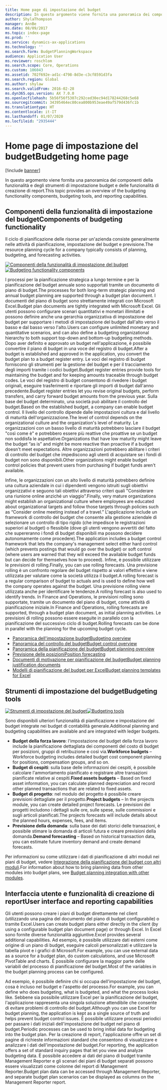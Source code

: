 ```yaml
---
title: Home page di impostazione del budget
description: In questo argomento viene fornita una panoramica dei componenti della funzionalità e degli strumenti di impostazione del budget e delle funzionalità di creazione di report in Microsoft Dynamics 365 Finance.
author: ShylaThompson
manager: AnnBe
ms.date: 08/09/2017
ms.topic: index-page
ms.prod: ''
ms.service: dynamics-ax-applications
ms.technology: ''
ms.search.form: BudgetPlanningWorkspace
audience: Application User
ms.reviewer: roschlom
ms.search.scope: Core, Operations
ms.custom: 106043
ms.assetid: 702f692e-ad1c-4798-8d3e-c3cf8591d3fa
ms.search.region: Global
ms.author: shylaw
ms.search.validFrom: 2016-02-28
ms.dyn365.ops.version: AX 7.0.0
ms.openlocfilehash: 5b56f56f5307c292ced30ec94d178244268c5e68
ms.sourcegitcommit: 34395464ec80cea800b953eae49af579d436fc1b
ms.translationtype: HT
ms.contentlocale: it-IT
ms.lasthandoff: 01/07/2020
ms.locfileid: "2935444"
---
```

# <a name="budgeting-home-page"></a><span data-ttu-id="41881-103">Home page di impostazione del budget</span><span class="sxs-lookup"><span data-stu-id="41881-103">Budgeting home page</span></span>

[!include [banner](../includes/banner.md)]

<span data-ttu-id="41881-104">In questo argomento viene fornita una panoramica dei componenti della funzionalità e degli strumenti di impostazione budget e delle funzionalità di creazione di report.</span><span class="sxs-lookup"><span data-stu-id="41881-104">This topic provides an overview of the budgeting functionality components, budgeting tools, and reporting capabilities.</span></span> 

<a name="components-of-budgeting-functionality"></a><span data-ttu-id="41881-105">Componenti della funzionalità di impostazione del budget</span><span class="sxs-lookup"><span data-stu-id="41881-105">Components of budgeting functionality</span></span>
-------------------------------------

<span data-ttu-id="41881-106">Il ciclo di pianificazione delle risorse per un'azienda consiste generalmente nelle attività di pianificazione, impostazione del budget e previsione.</span><span class="sxs-lookup"><span data-stu-id="41881-106">The resource planning cycle for a company typically consists of planning, budgeting, and forecasting activities.</span></span>

<span data-ttu-id="41881-107">[![Componenti della funzionalità di impostazione del budget](./media/budgeting-functionality-components.jpg)](./media/budgeting-functionality-components.jpg)</span><span class="sxs-lookup"><span data-stu-id="41881-107">[![Budgeting functionality components](./media/budgeting-functionality-components.jpg)](./media/budgeting-functionality-components.jpg)</span></span>

<span data-ttu-id="41881-108">I processi per la pianificazione strategica a lungo termine e per la pianificazione del budget annuale sono supportati tramite un documento di piano di budget.</span><span class="sxs-lookup"><span data-stu-id="41881-108">The processes for both long-term strategic planning and annual budget planning are supported through a budget plan document.</span></span> <span data-ttu-id="41881-109">I documenti del piano di budget sono strettamente integrati con Microsoft Excel.</span><span class="sxs-lookup"><span data-stu-id="41881-109">Budget plan documents are tightly integrated with Microsoft Excel.</span></span> <span data-ttu-id="41881-110">Gli utenti possono configurare scenari quantitativi e monetari illimitati e possono definire anche una gerarchia organizzativa di impostazione del budget per supportare i metodi di impostazione del budget dall'alto verso il basso e dal basso verso l'alto.</span><span class="sxs-lookup"><span data-stu-id="41881-110">Users can configure unlimited monetary and quantitative scenarios, and can also define a budgeting organizational hierarchy to both support top-down and bottom-up budgeting methods.</span></span> <span data-ttu-id="41881-111">Dopo aver definito e approvato un budget nell'applicazione, è possibile convertire il piano di budget in una voce del registro di budget.</span><span class="sxs-lookup"><span data-stu-id="41881-111">After a budget is established and approved in the application, you convert the budget plan to a budget register entry.</span></span> <span data-ttu-id="41881-112">Le voci del registro di budget forniscono gli strumenti per la gestione del budget e per il tracciamento degli importi tramite i codici budget.</span><span class="sxs-lookup"><span data-stu-id="41881-112">Budget register entries provide tools for maintaining the budget and for keeping amounts traceable through budget codes.</span></span> <span data-ttu-id="41881-113">Le voci del registro di budget consentono di rivedere i budget originali, eseguire trasferimenti e riportare gli importi di budget dall'anno precedente.</span><span class="sxs-lookup"><span data-stu-id="41881-113">Budget register entries let you revise original budgets, perform transfers, and carry forward budget amounts from the previous year.</span></span> <span data-ttu-id="41881-114">Sulla base del budget determinato, una società può abilitare il controllo del budget.</span><span class="sxs-lookup"><span data-stu-id="41881-114">Based on the established budget, a company can enable budget control.</span></span> <span data-ttu-id="41881-115">Il livello del controllo dipende dalle impostazioni cultura e dal livello di maturità dell'organizzazione.</span><span class="sxs-lookup"><span data-stu-id="41881-115">The level of control depends on the organizational culture and the organization's level of maturity.</span></span> <span data-ttu-id="41881-116">Le organizzazioni con un basso livello di maturità potrebbero lasciare il budget "così come è" e potrebbero essere più reattive che proattive se un budget non soddisfa le aspettative.</span><span class="sxs-lookup"><span data-stu-id="41881-116">Organizations that have low maturity might leave the budget “as is” and might be more reactive than proactive if a budget doesn't meet expectations.</span></span> <span data-ttu-id="41881-117">Altre organizzazioni potrebbero abilitare i criteri di controllo del budget che impediscono agli utenti di acquistare se i fondi di budget non sono disponibili.</span><span class="sxs-lookup"><span data-stu-id="41881-117">Other organizations might enable budget control policies that prevent users from purchasing if budget funds aren't available.</span></span>

<span data-ttu-id="41881-118">Infine, le organizzazioni con un alto livello di maturità potrebbero definire una cultura aziendale in cui i dipendenti vengono istruiti sugli obiettivi organizzativi e seguono tali obiettivi attraverso criteri quali "Considerare una riunione online anziché un viaggio".</span><span class="sxs-lookup"><span data-stu-id="41881-118">Finally, very mature organizations might establish an organizational culture where employees are educated about organizational targets and follow those targets through policies such as “Consider online meeting instead of a travel.”</span></span> <span data-ttu-id="41881-119">L'applicazione include un framework di controllo del budget che consente alla gestione aziendale di selezionare un controllo di tipo rigido (che impedisce le registrazioni superiori al budget) o flessibile (dove gli utenti vengono avvertiti del fatto che supereranno i fondi di budget disponibili ma possono decidere autonomamente come procedere).</span><span class="sxs-lookup"><span data-stu-id="41881-119">The application includes a budget control framework that lets the company's management select either hard control (which prevents postings that would go over the budget) or soft control (where users are warned that they will exceed the available budget funds but can decide for themselves how to proceed).</span></span> <span data-ttu-id="41881-120">Infine, è possibile utilizzare le previsioni di rolling.</span><span class="sxs-lookup"><span data-stu-id="41881-120">Finally, you can use rolling forecasts.</span></span> <span data-ttu-id="41881-121">Una previsione rolling è un confronto regolare del budget rispetto ai valori effettivi e viene utilizzata per valutare come la società utilizza il budget.</span><span class="sxs-lookup"><span data-stu-id="41881-121">A rolling forecast is a regular comparison of budget to actuals and is used to define how well the company operates against the budget.</span></span> <span data-ttu-id="41881-122">Una previsione rolling viene utilizzata anche per identificare le tendenze.</span><span class="sxs-lookup"><span data-stu-id="41881-122">A rolling forecast is also used to identify trends.</span></span> <span data-ttu-id="41881-123">In Finance and Operations, le previsioni rolling sono supportate, tramite un documento del piano di budget, come attività di pianificazione iniziale.</span><span class="sxs-lookup"><span data-stu-id="41881-123">In Finance and Operations, rolling forecasts are supported, through a budget plan document, as initial planning activities.</span></span> <span data-ttu-id="41881-124">Le previsioni di rolling possono essere eseguite in parallelo con la pianificazione del successivo ciclo di budget.</span><span class="sxs-lookup"><span data-stu-id="41881-124">Rolling forecasts can be done in parallel with the planning for the upcoming budget cycle.</span></span>

-   [<span data-ttu-id="41881-125">Panoramica dell'impostazione budget</span><span class="sxs-lookup"><span data-stu-id="41881-125">Budgeting overview</span></span>](basic-budgeting-overview-configuration.md)
-   [<span data-ttu-id="41881-126">Panoramica del controllo del budget</span><span class="sxs-lookup"><span data-stu-id="41881-126">Budget control overview</span></span>](budget-control-overview-configuration.md)
-   [<span data-ttu-id="41881-127">Panoramica della pianificazione del budget</span><span class="sxs-lookup"><span data-stu-id="41881-127">Budget planning overview</span></span>](budget-planning-overview-configuration.md)
-   [<span data-ttu-id="41881-128">Previsione delle posizioni</span><span class="sxs-lookup"><span data-stu-id="41881-128">Position forecasting</span></span>](position-forecasting.md)
-   [<span data-ttu-id="41881-129">Documenti di motivazione per pianificazione del budget</span><span class="sxs-lookup"><span data-stu-id="41881-129">Budget planning justification documents</span></span>](budget-planning-justification-docs.md)
-   [<span data-ttu-id="41881-130">Modelli di pianificazione del budget per Excel</span><span class="sxs-lookup"><span data-stu-id="41881-130">Budget planning templates for Excel</span></span>](budget-planning-excel-templates.md)

## <a name="budgeting-tools"></a><span data-ttu-id="41881-131">Strumenti di impostazione del budget</span><span class="sxs-lookup"><span data-stu-id="41881-131">Budgeting tools</span></span>
<span data-ttu-id="41881-132">[![Strumenti di impostazione del budget](./media/budgeting-tools.jpg)](./media/budgeting-tools.jpg)</span><span class="sxs-lookup"><span data-stu-id="41881-132">[![Budgeting tools](./media/budgeting-tools.jpg)](./media/budgeting-tools.jpg)</span></span> 

<span data-ttu-id="41881-133">Sono disponibili ulteriori funzionalità di pianificazione e impostazione del budget integrate nei budget di contabilità generale.</span><span class="sxs-lookup"><span data-stu-id="41881-133">Additional planning and budgeting capabilities are available and are integrated with ledger budgets.</span></span>

-   <span data-ttu-id="41881-134">**Budget della forza lavoro**: l'impostazione del budget della forza lavoro include la pianificazione dettagliata dei componenti del costo di budget per posizioni, gruppi di retribuzione e così via.</span><span class="sxs-lookup"><span data-stu-id="41881-134">**Workforce budgets** – Workforce budgeting includes detailed budget cost component planning for positions, compensation groups, and so on.</span></span>
-   <span data-ttu-id="41881-135">**Budget di cespiti**: sulla base delle informazioni dei cespiti, è possibile calcolare l'ammortamento pianificato e registrare altre transazioni pianificate relative ai cespiti.</span><span class="sxs-lookup"><span data-stu-id="41881-135">**Fixed assets budgets** – Based on fixed asset information, you can calculate planned depreciation and record other planned transactions that are related to fixed assets.</span></span>
-   <span data-ttu-id="41881-136">**Budget di progetto**: nel modulo del progetto è possibile creare previsioni dettagliate per il progetto.</span><span class="sxs-lookup"><span data-stu-id="41881-136">**Project budgets** – In the projects module, you can create detailed project forecasts.</span></span> <span data-ttu-id="41881-137">Le previsioni dei progetti includono i dettagli sulle ore, sulle spese, sulle commissioni e sugli articoli pianificati.</span><span class="sxs-lookup"><span data-stu-id="41881-137">The projects forecasts will include details about the planned hours, expenses, fees, and items.</span></span>
-   <span data-ttu-id="41881-138">**Previsione della domanda**: sulla base dei dati storici delle transazioni, è possibile stimare la domanda di articoli futura e creare previsioni della domanda.</span><span class="sxs-lookup"><span data-stu-id="41881-138">**Demand forecasting** – Based on historical transaction data, you can estimate future inventory demand and create demand forecasts.</span></span>

<span data-ttu-id="41881-139">Per informazioni su come utilizzare i dati di pianificazione di altri moduli nei piani di budget, vedere [Integrazione della pianificazione del budget con altri moduli](budget-planning-integration-other-modules.md).</span><span class="sxs-lookup"><span data-stu-id="41881-139">For information about how to bring planning data from other modules into budget plans, see [Budget planning integration with other modules](budget-planning-integration-other-modules.md).</span></span>

## <a name="user-interface-and-reporting-capabilities"></a><span data-ttu-id="41881-140">Interfaccia utente e funzionalità di creazione di report</span><span class="sxs-lookup"><span data-stu-id="41881-140">User interface and reporting capabilities</span></span>
<span data-ttu-id="41881-141">Gli utenti possono creare i piani di budget direttamente nel client (utilizzando una pagina del documento del piano di budget configurabile) o tramite Excel.</span><span class="sxs-lookup"><span data-stu-id="41881-141">Users can create budget plans either directly in the client (by using a configurable budget plan document page) or through Excel.</span></span> <span data-ttu-id="41881-142">In Excel sono fornite diverse funzionalità aggiuntive.</span><span class="sxs-lookup"><span data-stu-id="41881-142">Excel provides several additional capabilities.</span></span> <span data-ttu-id="41881-143">Ad esempio, è possibile utilizzare dati esterni come origine di un piano di budget, eseguire calcoli personalizzati e utilizzare la tabella pivot e i grafici di Microsoft.</span><span class="sxs-lookup"><span data-stu-id="41881-143">For example, you can use external data as a source for a budget plan, do custom calculations, and use Microsoft PivotTable and charts.</span></span> <span data-ttu-id="41881-144">È possibile configurare la maggior parte delle variabili del processo di pianificazione del budget.</span><span class="sxs-lookup"><span data-stu-id="41881-144">Most of the variables in the budget planning process can be configured.</span></span> 

<span data-ttu-id="41881-145">Ad esempio, è possibile definire chi si occupa dell'impostazione del budget, cosa è incluso nel budget e l'aspetto del processo.</span><span class="sxs-lookup"><span data-stu-id="41881-145">For example, you can define who does budgeting, what is budgeted, and what the process looks like.</span></span> <span data-ttu-id="41881-146">Sebbene sia possibile utilizzare Excel per la pianificazione del budget, l'applicazione rappresenta una singola soluzione attendibile che consente di evitare problemi di controllo del budget.</span><span class="sxs-lookup"><span data-stu-id="41881-146">Although you can use Excel for budget planning, the application is kept as a single source of truth and helps prevent budget control issues.</span></span> <span data-ttu-id="41881-147">È possibile utilizzare processi periodici per passare i dati iniziali dell'impostazione del budget nel piano di budget.</span><span class="sxs-lookup"><span data-stu-id="41881-147">Periodic processes can be used to bring initial data for budgeting into the budget plan.</span></span> <span data-ttu-id="41881-148">Per la creazione di report, l'applicazione offre un set di pagine di richieste informazioni standard che consentono di visualizzare e analizzare i dati dell'impostazione del budget.</span><span class="sxs-lookup"><span data-stu-id="41881-148">For reporting, the application offers a set of standard inquiry pages that let you view and analyze budgeting data.</span></span> <span data-ttu-id="41881-149">È possibile accedere ai dati del piano di budget tramite Management Reporter e gli scenari dei piani di budget separati possono essere visualizzati come colonne del report di Management Reporter.</span><span class="sxs-lookup"><span data-stu-id="41881-149">Budget plan data can be accessed through Management Reporter, and separate budget plan scenarios can be displayed as columns on the Management Reporter report.</span></span>






